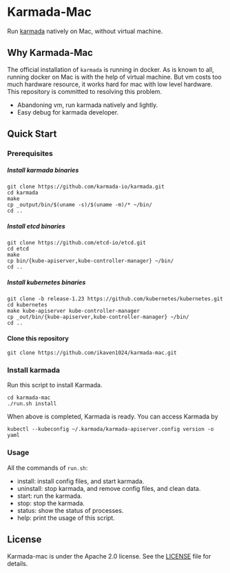 # Karmada-Mac

Run [karmada](https://github.com/karmada-io/karmada) natively on Mac, without virtual machine.

## Why Karmada-Mac

The official installation of `karmada` is running in docker. As is known to all, running docker on Mac is with the help of virtual machine. But vm costs too much hardware resource, it works hard for mac with low level hardware.
This repository is committed to resolving this problem.
- Abandoning vm, run karmada natively and lightly.
- Easy debug for karmada developer.


## Quick Start

### Prerequisites

##### Install karmada binaries

```shell
git clone https://github.com/karmada-io/karmada.git
cd karmada
make
cp _output/bin/$(uname -s)/$(uname -m)/* ~/bin/
cd ..
```

##### Install etcd binaries

```shell
git clone https://github.com/etcd-io/etcd.git
cd etcd
make
cp bin/{kube-apiserver,kube-controller-manager} ~/bin/
cd ..
```

##### Install kubernetes binaries

```shell
git clone -b release-1.23 https://github.com/kubernetes/kubernetes.git
cd kubernetes
make kube-apiserver kube-controller-manager
cp _out/bin/{kube-apiserver,kube-controller-manager} ~/bin/
cd ..
```

#### Clone this repository

```shell
git clone https://github.com/ikaven1024/karmada-mac.git
```

### Install karmada

Run this script to install Karmada.
```shell
cd karmada-mac
./run.sh install
```

When above is completed, Karmada is ready. You can access Karmada by
```shell
kubectl --kubeconfig ~/.karmada/karmada-apiserver.config version -o yaml
```

### Usage

All the commands of `run.sh`:
- install: install config files, and start karmada.
- uninstall: stop karmada, and remove config files, and clean data.
- start: run the karmada.
- stop: stop the karmada.
- status: show the status of processes.
- help: print the usage of this script.


## License

Karmada-mac is under the Apache 2.0 license. See the [LICENSE](LICENSE) file for details.
